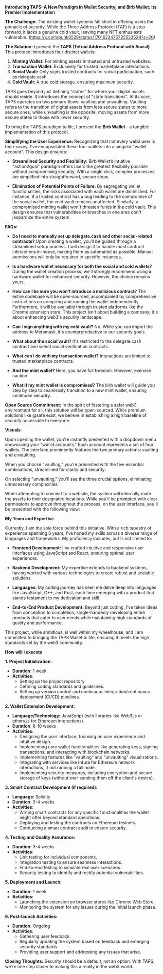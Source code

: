 **Introducing TAPS: A New Paradigm in Wallet Security, and Birb Wallet: Its Premier Implementation**

**The Challenge:** 
The existing wallet systems fall short in offering users the pinnacle of security. While the Three Address Protocol (TAP) is a step forward, it lacks a genuine cold vault, leaving many NFT enthusiasts vulnerable. (https://x.com/punk6529/status/1701623475725533524?s=20)

**The Solution:** 
I present the **TAPS (Tetrad Address Protocol with Social)**. This protocol introduces four distinct wallets:

1. **Minting Wallet:** For minting assets in trusted and untrusted websites.
2. **Transaction Wallet:** Exclusively for trusted marketplace interactions.
3. **Social Vault:** Only signs trusted contracts for social participation, such as delegate.cash.
4. **Cold Vault:** A true cold storage, ensuring maximum security.

TAPS goes beyond just defining "states" for where your digital assets should reside. It introduces the concept of "state transitions". At its core, TAPS operates on two primary flows: vaulting and unvaulting. Vaulting refers to the transition of digital assets from less secure states to more secure ones, while unvaulting is the opposite, moving assets from more secure states to those with lower security.

To bring the TAPS paradigm to life, I present the **Birb Wallet** - a tangible implementation of this protocol.

**Simplifying the User Experience:** 
Recognizing that not every web3 user is tech-savvy, I've encapsulated these four wallets into a singular "wallet account". This design ensures:

- **Streamlined Security and Flexibility:** Birb Wallet’s intuitive "action2goal" paradigm offers users the greatest flexibility possible without compromising security. With a single click, complex processes are simplified into straightforward, secure steps.

- **Elimination of Potential Points of Failure:** By segregating wallet functionalities, the risks associated with each wallet are diminished. For instance, if a trusted contract has a bug leading to the compromise of the social wallet, the cold vault remains unaffected. Similarly, a compromised minting wallet won't threaten funds in the cold vault. This design ensures that vulnerabilities or breaches in one area don't jeopardize the entire system.


**FAQs:**

- **Do I need to manually set up delegate.cash and other social-related contracts?** 
  Upon creating a wallet, you'll be guided through a streamlined setup process. I will design it to handle most contract interactions in-house, making them as automated as possible. Manual permissions will only be required in specific instances.

- **Is a hardware wallet necessary for both the social and cold wallets?** 
  During the wallet creation process, we'll strongly recommend using a hardware wallet for enhanced security. However, the choice remains yours.

- **How can I be sure you won't introduce a malicious contract?** 
 The entire codebase will be open-sourced, accompanied by comprehensive instructions on compiling and running the wallet independently. Furthermore, it will be available through trusted platforms like the Chrome extension store. This project isn't about building a company; it's about enhancing web3's security landscape.

- **Can I sign anything with my cold vault?** 
  No. While you can import the address to Metamask, it's counterproductive to our security goals.

- **What about the social vault?** 
  It's restricted to the delegate.cash contract and select social verification contracts.

- **What can I do with my transaction wallet?** 
  Interactions are limited to trusted marketplace contracts.

- **And the mint wallet?** 
  Here, you have full freedom. However, exercise caution.

- **What if my mint wallet is compromised?** 
  The birb wallet will guide you step by step to seamlessly transition to a new mint wallet, ensuring continued security.

**Open Source Commitment:** 
In the spirit of fostering a safer web3 environment for all, this solution will be open-sourced. While premium solutions like @safe exist, we believe in establishing a high baseline of security accessible to everyone.


**Visuals:**

Upon opening the wallet, you're instantly presented with a dropdown menu showcasing your "wallet accounts." Each account represents a set of four wallets. The interface prominently features the two primary actions: vaulting and unvaulting.




When you choose "vaulting," you're presented with the five essential combinations, streamlined for clarity and security:


On selecting "unvaulting," you'll see the three crucial options, eliminating unnecessary complexities:


When attempting to connect to a website, the system will internally route the assets to their designated locations. While you'll be prompted with clear permissions to approve throughout the process, on the user interface, you'll be presented with the following view:






**My Team and Expertise**

Currently, I am the sole force behind this initiative. With a rich tapestry of experience spanning 6 years, I've honed my skills across a diverse range of languages and frameworks. My proficiency includes, but is not limited to:

- **Frontend Development:** I've crafted intuitive and responsive user interfaces using JavaScript and React, ensuring optimal user experiences.
  
- **Backend Development:** My expertise extends to backend systems, having worked with various technologies to create robust and scalable solutions.
  
- **Languages:** My coding journey has seen me delve deep into languages like JavaScript, C++, and Rust, each time emerging with a product that stands testament to my dedication and skill.
  
- **End-to-End Product Development:** Beyond just coding, I've taken ideas from conception to completion, single-handedly developing entire products that cater to user needs while maintaining high standards of quality and performance.

This project, while ambitious, is well within my wheelhouse, and I am committed to bringing the TAPS Wallet to life, ensuring it meets the high standards set by the web3 community.


**How will I execute**

**1. Project Initialization:**
   - **Duration:** 1 week
   - **Activities:** 
     - Setting up the project repository.
     - Defining coding standards and guidelines.
     - Setting up version control and continuous integration/continuous deployment (CI/CD) pipelines.

**2. Wallet Extension Development:**
   - **Language/Technology:** JavaScript (with libraries like Web3.js or ethers.js for Ethereum interactions).
   - **Duration:** 8-10 weeks
   - **Activities:** 
     - Designing the user interface, focusing on user experience and intuitive design.
     - Implementing core wallet functionalities like generating keys, signing transactions, and interacting with blockchain networks.
     - Implementing features like "vaulting" and "unvaulting" visualizations.
     - Integrating with services like Infura for Ethereum network interactions, if not running a full node.
     - Implementing security measures, including encryption and secure storage of keys (without ever sending them off the client's device).

**3. Smart Contract Development (if required):**
   - **Language:** Solidity
   - **Duration:** 3-4 weeks
   - **Activities:** 
     - Writing smart contracts for any specific functionalities the wallet might offer beyond standard operations.
     - Deploying and testing the contracts on Ethereum testnets.
     - Conducting a smart contract audit to ensure security.

**4. Testing and Quality Assurance:**
   - **Duration:** 3-4 weeks
   - **Activities:** 
     - Unit testing for individual components.
     - Integration testing to ensure seamless interactions.
     - End-to-end testing to simulate real user scenarios.
     - Security testing to identify and rectify potential vulnerabilities.

**5. Deployment and Launch:**
   - **Duration:** 1 week
   - **Activities:** 
     - Launching the extension on browser stores like Chrome Web Store.
     - Monitoring the system for any issues during the initial launch phase.

**6. Post-launch Activities:**
   - **Duration:** Ongoing
   - **Activities:** 
     - Gathering user feedback.
     - Regularly updating the system based on feedback and emerging security standards.
     - Providing user support and addressing any issues that arise.



**Closing Thoughts:** 
Security should be a default, not an option. With TAPS, we're one step closer to making this a reality in the web3 world.
